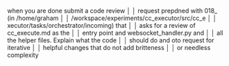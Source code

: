 when you are done submit a code review       │
│   request prepdned with 018_ (in /home/graham  │
│   /workspace/experiments/cc_executor/src/cc_e  │
│   xecutor/tasks/orchestrator/incoming)  that   │
│   asks for a review of cc_execute.md as the    │
│   entry point and websocket_handler.py and     │
│   all the helper files. Explain what the code  │
│   should do and oto request for iterative      │
│   helpful changes  that do not add britteness  │
│   or needless complexity 